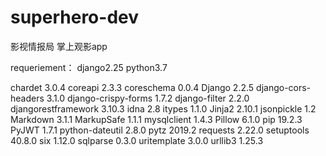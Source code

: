 # superhero-dev
影视情报局
掌上观影app

requeriement：
  django2.25 python3.7

  chardet             3.0.4
  coreapi             2.3.3
  coreschema          0.0.4
  Django              2.2.5
  django-cors-headers 3.1.0
  django-crispy-forms 1.7.2
  django-filter       2.2.0
  djangorestframework 3.10.3
  idna                2.8
  itypes              1.1.0
  Jinja2              2.10.1
  jsonpickle          1.2
  Markdown            3.1.1
  MarkupSafe          1.1.1
  mysqlclient         1.4.3
  Pillow              6.1.0
  pip                 19.2.3
  PyJWT               1.7.1
  python-dateutil     2.8.0
  pytz                2019.2
  requests            2.22.0
  setuptools          40.8.0
  six                 1.12.0
  sqlparse            0.3.0
  uritemplate         3.0.0
  urllib3             1.25.3


